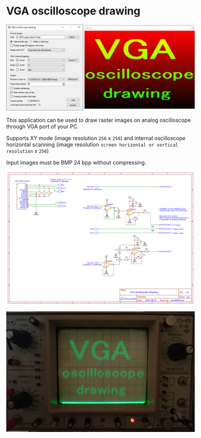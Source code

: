# VGA oscilloscope drawing

![screenshot](/images/screenshot.png?raw=true "screenshot")

This application can be used to draw raster images on analog oscilloscope through VGA port of your PC.

Supports XY mode (image resolution `256` x `256`) and internal oscilloscope horizontal scanning (image resolution `screen horizontal or vertical resolution` x `256`)

Input images must be BMP 24 bpp without compressing.

![schematic](/schematics/general.png?raw=true "schematic")

![image](/images/rd.jpg?raw=true "image")